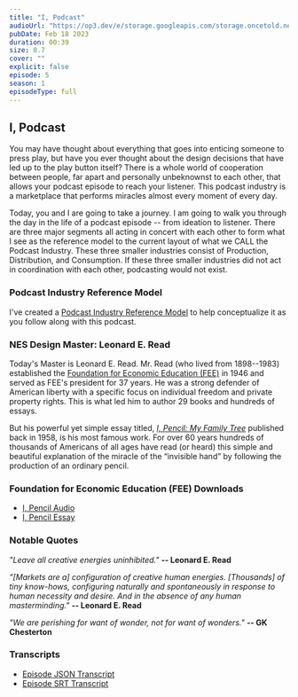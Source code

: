 ```yaml
---
title: "I, Podcast"
audioUrl: "https://op3.dev/e/storage.googleapis.com/storage.oncetold.net/80000018/20800049/nes005-i-podcast.mp3"
pubDate: Feb 18 2023
duration: 00:39
size: 0.7
cover: ""
explicit: false
episode: 5
season: 1
episodeType: full
---
```


## I, Podcast

You may have thought about everything that goes into enticing someone to press play, but have you ever thought about the design decisions that have led up to the play button itself? There is a whole world of cooperation between people, far apart and personally unbeknownst to each other, that allows your podcast episode to reach your listener. This podcast industry is a marketplace that performs miracles almost every moment of every day.

Today, you and I are going to take a journey. I am going to walk you through the day in the life of a podcast episode -- from ideation to listener. There are three major segments all acting in concert with each other to form what I see as the reference model to the current layout of what we CALL the Podcast Industry. These three smaller industries consist of Production, Distribution, and Consumption. If these three smaller industries did not act in coordination with each other, podcasting would not exist.

### Podcast Industry Reference Model

I've created a [Podcast Industry Reference Model](https://storage.googleapis.com/storage.oncetold.net/80000018/gagglepod.com-podcast-industry-process-v3-06072019.pdf) to help conceptualize it as you follow along with this podcast.

### NES Design Master: Leonard E. Read

Today's Master is Leonard E. Read. Mr. Read (who lived from 1898--1983) established the [Foundation for Economic Education (FEE)](href="https://fee.org/) in 1946 and served as FEE's president for 37 years. He was a strong defender of American liberty with a specific focus on individual freedom and private property rights. This is what led him to author 29 books and hundreds of essays.

But his powerful yet simple essay titled, [_I, Pencil: My Family Tree_](https://fee.org/resources/i-pencil/) published back in 1958, is his most famous work. For over 60 years hundreds of thousands of Americans of all ages have read (or heard) this simple and beautiful explanation of the miracle of the “invisible hand” by following the production of an ordinary pencil.

### Foundation for Economic Education (FEE) Downloads

- [I, Pencil Audio](https://fee.org/media/14901/read-i-pencil.mp3)
- [I, Pencil Essay](https://fee.org/media/33856/i-pencil-final-proof-for-website-pdf.pdf)

### Notable Quotes

_"Leave all creative energies uninhibited."_
**-- Leonard E. Read**

_"[Markets are a] configuration of creative human energies. [Thousands] of tiny know-hows, configuring naturally and spontaneously in response to human necessity and desire. And in the absence of any human masterminding."_
**-- Leonard E. Read**

_"We are perishing for want of wonder, not for want of wonders."_
**-- GK Chesterton**

### Transcripts

- [Episode JSON Transcript](https://storage.googleapis.com/storage.oncetold.net/80000018/20800049/transcript.json)
- [Episode SRT Transcript](https://storage.googleapis.com/storage.oncetold.net/80000018/20800049/transcript.srt)
